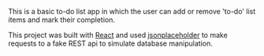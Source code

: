 This is a basic to-do list app in which the user can add or remove 'to-do' list items and mark their completion.

This project was built with [React](https://github.com/facebook/create-react-app) and used [jsonplaceholder](https://jsonplaceholder.typicode.com/) to make requests to a fake REST api to simulate database manipulation.
